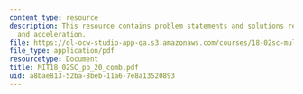 ```yaml
---
content_type: resource
description: This resource contains problem statements and solutions related to velocity
  and acceleration.
file: https://ol-ocw-studio-app-qa.s3.amazonaws.com/courses/18-02sc-multivariable-calculus-fall-2010/a8bae81352ba8beb11a67e8a13520893_MIT18_02SC_pb_20_comb.pdf
file_type: application/pdf
resourcetype: Document
title: MIT18_02SC_pb_20_comb.pdf
uid: a8bae813-52ba-8beb-11a6-7e8a13520893
---
```

